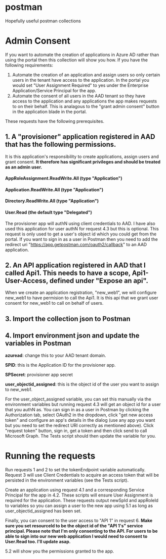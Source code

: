 # postman
Hopefully useful postman collections

# Admin Consent

If you want to automate the creation of applications in Azure AD rather than using the portal then this collection will show you how. If you have the following requirements:

1. Automate the creation of an application and assign users so only certain users in the tenant have access to the application. In the portal you would set "User Assignment Required" to yes under the Enterprise Application/Service Principal for the app.
2. Automate the consent of all users in the AAD tenant so they have access to the application and any applications the app makes requests to on their behalf. This is analagous to the "grant admin consent" button in the application blade in the portal.

These requests have the following prerequisites.

## 1. A "provisioner" application registered in AAD that has the following permissions. 

It is this application's responsibility to create applications, assign users and grant consent. <b>It therefore has significant privileges and should be treated as an admin user.</b>

#### AppRoleAssignment.ReadWrite.All (type "Application")
#### Application.ReadWrite.All (type "Application")
#### Directory.ReadWrite.All (type "Application")
#### User.Read (the default type "Delegated")


The provisioner app will authN using client credentials to AAD. I have also used this application for user authN for request 4.3 but this is optional. This request is only used to get a user's object id which you could get from the portal. If you want to sign in as a user in Postman then you need to add the redirect uri "https://app.getpostman.com/oauth2/callback" to an AAD application.

## 2. An API application registered in AAD that I called Api1. This needs to have a scope, Api1-User-Access, defined under "Expose an api".

When we create an application registration, "new_web1", we will configure new_web1 to have permision to call the Api1. It is this api that we grant user consent for new_web1 to call on behalf of users. 

## 3. Import the collection json to Postman

## 4. Import environment json and update the variables in Postman

<b>azuread</b>: change this to your AAD tenant domain.

<b>SPID</b>: this is the Application ID for the provisioner app.

<b>SPSecret</b>: provisioner app secret

<b>user_objectid_assigned</b>: this is the object id of the user you want to assign to new_web1. 


For the user_object_assigned variable, you can set this manually via the environment variables but running request 4.3 will get an object id for a user that you authN as. You can sign in as a user in Postman by clicking the Authorization tab, select OAuth2 in the dropdown, click "get new access token" and configure an app's details in the dialog (use any app you want but you need to set the redirect URI correctly as mentioned above). Click "request token" button, sign in, get a token and then click send to call Microsoft Graph. The Tests script should then update the variable for you. 



# Running the requests

Run requests 1 and 2 to set the tokenEndpoint variable automatically. Request 3 will use Client Credentials to acquire an access token that will be persisted in the environment variables (see the Tests script).

Create an application using request 4.1 and a corresponding Service Principal for the app in 4.2. These scripts will ensure User Assignment is required for the application. These requests output newSpId and appRoleId to variables so you can assign a user to the new app using 5.1 as long as user_objectid_assigned has been set. 

Finally, you can consent to the user access to "API 1" in request 6. <b>Make sure you set resourceId to be the object id of the "API 1's" service principal. Please note that I'm only consenting to the API. For users to be able to sign into our new web application I would need to consent to User.Read too. I'll update asap.</b>

5.2 will show you the permissions granted to the app.


